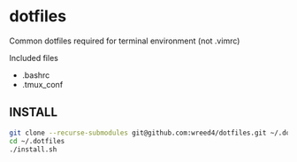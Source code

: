 # dotfiles
Common dotfiles required for terminal environment (not .vimrc)

Included files
* .bashrc
* .tmux\_conf

## INSTALL 
```bash
git clone --recurse-submodules git@github.com:wreed4/dotfiles.git ~/.dotfiles
cd ~/.dotfiles
./install.sh
```

